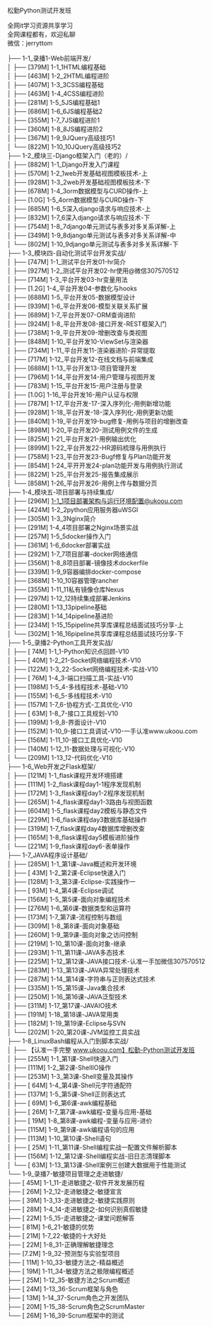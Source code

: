 松勤Python测试开发班

全网it学习资源共享学习<br>全网课程都有，欢迎私聊<br>微信：jerryttom<br>

├── 1-1_录播1-Web前端开发/<br> │ ├── [379M] 1-1_1HTML编程基础<br> │ ├── [463M] 1-2_2HTML编程进阶<br> │ ├── [407M] 1-3_3CSS编程基础<br> │ ├── [463M] 1-4_4CSS编程进阶<br> │ ├── [281M] 1-5_5JS编程基础1<br> │ ├── [686M] 1-6_6JS编程基础2<br> │ ├── [355M] 1-7_7JS编程进阶1<br> │ ├── [360M] 1-8_8JS编程进阶2<br> │ ├── [367M] 1-9_9JQuery高级技巧1<br> │ └── [822M] 1-10_10JQuery高级技巧2<br> ├── 1-2_模块三-Django框架入门（老的）/<br> │ ├── [882M] 1-1_Django开发入门课程<br> │ ├── [570M] 1-2_1web开发基础视图模板技术-上<br> │ ├── [928M] 1-3_2web开发基础视图模板技术-下<br> │ ├── [678M] 1-4_3orm数据模型与CURD操作-上<br> │ ├── [1.0G] 1-5_4orm数据模型与CURD操作-下<br> │ ├── [685M] 1-6_5深入django请求与响应技术-上<br> │ ├── [832M] 1-7_6深入django请求与响应技术-下<br> │ ├── [754M] 1-8_7django单元测试与表多对多关系详解-上<br> │ ├── [349M] 1-9_8django单元测试与表多对多关系详解-中<br> │ └── [802M] 1-10_9django单元测试与表多对多关系详解-下<br> ├── 1-3_模块四-自动化测试平台开发实战/<br> │ ├── [747M] 1-1_测试平台开发01-hr简介<br> │ ├── [927M] 1-2_测试平台开发02-hr使用@微信307570512<br> │ ├── [714M] 1-3_平台开发03-hr变量用法<br> │ ├── [1.2G] 1-4_平台开发04-参数化与hooks<br> │ ├── [688M] 1-5_平台开发05-数据模型设计<br> │ ├── [939M] 1-6_平台开发06-模型关联关系扩展<br> │ ├── [689M] 1-7_平台开发07-ORM查询进阶<br> │ ├── [924M] 1-8_平台开发08-接口开发-REST框架入门<br> │ ├── [738M] 1-9_平台开发09-增删改查与类视图<br> │ ├── [848M] 1-10_平台开发10-ViewSet与渲染器<br> │ ├── [734M] 1-11_平台开发11-渲染器进阶-异常提取<br> │ ├── [717M] 1-12_平台开发12-在线文档与前端集成<br> │ ├── [688M] 1-13_平台开发13-项目管理开发<br> │ ├── [796M] 1-14_平台开发14-用户管理与视图开发<br> │ ├── [783M] 1-15_平台开发15-用户注册与登录<br> │ ├── [1.0G] 1-16_平台开发16-用户认证与权限<br> │ ├── [787M] 1-17_平台开发-17-深入序列化-用例新增功能<br> │ ├── [928M] 1-18_平台开发-18-深入序列化-用例更新功能<br> │ ├── [840M] 1-19_平台开发19-bug修复-用例与项目的增删改查<br> │ ├── [898M] 1-20_平台开发20-测试用例文件的生成<br> │ ├── [825M] 1-21_平台开发21-用例输出优化<br> │ ├── [899M] 1-22_平台开发22-HR源码梳理与用例执行<br> │ ├── [758M] 1-23_平台开发23-Bugf修复与Plan功能开发<br> │ ├── [854M] 1-24_平开开发24-plan功能开发与用例执行测试<br> │ ├── [822M] 1-25_平台开发25-报告集成展示<br> │ └── [858M] 1-26_平台开发26-用例上传与数据分页<br> ├── 1-4_模块五-项目部署与持续集成/<br> │ ├── [296M] 1-1_1项目部署架构与运行环境配置@ukoou.com<br> │ ├── [424M] 1-2_2python应用服务器uWSGI<br> │ ├── [305M] 1-3_3Nginx简介<br> │ ├── [291M] 1-4_4项目部署之Nginx场景实战<br> │ ├── [257M] 1-5_5docker操作入门<br> │ ├── [361M] 1-6_6docker部署实战<br> │ ├── [292M] 1-7_7项目部署-docker网络通信<br> │ ├── [356M] 1-8_8项目部署-镜像技术dockerfile<br> │ ├── [339M] 1-9_9容器编排docker-compose<br> │ ├── [368M] 1-10_10容器管理rancher<br> │ ├── [355M] 1-11_11私有镜像仓库Nexus<br> │ ├── [297M] 1-12_12持续集成部署Jenkins<br> │ ├── [280M] 1-13_13pipeline基础<br> │ ├── [283M] 1-14_14pipeline基进阶<br> │ ├── [234M] 1-15_15pipeline共享库课程总结面试技巧分享-上<br> │ └── [302M] 1-16_16pipeline共享库课程总结面试技巧分享-下<br> ├── 1-5_录播2-Python工具开发实战/<br> │ ├── [ 74M] 1-1_1-Python知识点回顾-V10<br> │ ├── [ 40M] 1-2_21-Socket网络编程技术-V10<br> │ ├── [122M] 1-3_22-Socket网络编程技术-实战-V10<br> │ ├── [ 76M] 1-4_3-端口扫描工具-实战-V10<br> │ ├── [198M] 1-5_4-多线程技术-基础-V10<br> │ ├── [155M] 1-6_5-多线程技术-V10<br> │ ├── [157M] 1-7_6-协程方式-工具优化-V10<br> │ ├── [ 63M] 1-8_7-接口工具规划-V10<br> │ ├── [199M] 1-9_8-界面设计-V10<br> │ ├── [152M] 1-10_9-接口工具调试-V10-一手认准www.ukoou.com<br> │ ├── [156M] 1-11_10-接口工具优化-V10<br> │ ├── [140M] 1-12_11-数据处理与可视化-V10<br> │ └── [209M] 1-13_12-代码优化-V10<br> ├── 1-6_Web开发之Flask框架/<br> │ ├── [121M] 1-1_flask课程开发环境搭建<br> │ ├── [111M] 1-2_flask课程day1-1程序发现机制<br> │ ├── [172M] 1-3_flask课程day1-2程序发现机制<br> │ ├── [265M] 1-4_flask课程day1-3路由与视图函数<br> │ ├── [604M] 1-5_flask课程day2模板与静态文件<br> │ ├── [229M] 1-6_flask课程day3数据库基础操作<br> │ ├── [319M] 1-7_flask课程day4数据库增删改查<br> │ ├── [165M] 1-8_flask课程day5模板进阶操作<br> │ └── [221M] 1-9_flask课程day6-表单操作<br> ├── 1-7_JAVA程序设计基础/<br> │ ├── [285M] 1-1_第1课-Java概述和开发环境<br> │ ├── [ 43M] 1-2_第2课-Eclipse快速入门<br> │ ├── [128M] 1-3_第3课-Eclipse-实践操作一<br> │ ├── [ 93M] 1-4_第4课-Eclipse调试<br> │ ├── [156M] 1-5_第5课-面向对象编程技术<br> │ ├── [276M] 1-6_第6课-数据类型和运算符<br> │ ├── [173M] 1-7_第7课-流程控制与数组<br> │ ├── [309M] 1-8_第8课-面向对象基础<br> │ ├── [260M] 1-9_第9课-面向对象之访问控制<br> │ ├── [219M] 1-10_第10课-面向对象-继承<br> │ ├── [293M] 1-11_第11课-JAVA多态技术<br> │ ├── [225M] 1-12_第12课-JAVA接口技术-认准一手加微信307570512<br> │ ├── [283M] 1-13_第13课-JAVA异常处理技术<br> │ ├── [287M] 1-14_第14课-字符串与正则表达式技术<br> │ ├── [335M] 1-15_第15课-Java集合技术<br> │ ├── [250M] 1-16_第16课-JAVA泛型技术<br> │ ├── [311M] 1-17_第17课-JAVAIO技术<br> │ ├── [191M] 1-18_第18课-JAVA常用类<br> │ ├── [182M] 1-19_第19课-Eclipse与SVN<br> │ └── [202M] 1-20_第20课-JVM监控工具实战<br> ├── 1-8_LinuxBash编程从入门到脚本实战/<br> │ ├── 【认准一手完整 www.ukoou.com】松勤-Python测试开发班<br> │ ├── [255M] 1-1_第1课-Shell快速入门<br> │ ├── [111M] 1-2_第2课-ShellIO操作<br> │ ├── [253M] 1-3_第3课-Shell变量及其操作<br> │ ├── [ 64M] 1-4_第4课-Shell元字符通配符<br> │ ├── [137M] 1-5_第5课-Shell正则表达式<br> │ ├── [ 69M] 1-6_第6课-awk编程基础<br> │ ├── [ 26M] 1-7_第7课-awk编程-变量与应用-基础<br> │ ├── [ 19M] 1-8_第8课-awk编程-变量与应用-进价<br> │ ├── [115M] 1-9_第9课-awk编程语句的应用<br> │ ├── [113M] 1-10_第10课-Shell语句<br> │ ├── [ 25M] 1-11_第11课-Shell编程实战一配置文件解析脚本<br> │ ├── [156M] 1-12_第12课-Shell编程实战-旧日志清理脚本<br> │ └── [ 63M] 1-13_第13课-Shell案例三创建大数据用于性能测试<br> └── 1-9_录播7-敏捷项目管理之走进敏捷/<br> ├── [ 45M] 1-1_11-走进敏捷之-软件开发发展历程<br> ├── [ 26M] 1-2_12-走进敏捷之-敏捷宣言<br> ├── [ 39M] 1-3_13-走进敏捷之-敏捷实践原则<br> ├── [ 28M] 1-4_14-走进敏捷之-如何识别真假敏捷<br> ├── [ 22M] 1-5_15-走进敏捷之-课堂问题解答<br> ├── [ 81M] 1-6_21-敏捷的优势<br> ├── [ 21M] 1-7_22-敏捷的十大好处<br> ├── [ 22M] 1-8_31-正确理解敏捷理念<br> ├── [7.2M] 1-9_32-预测型与实验型项目<br> ├── [ 11M] 1-10_33-敏捷方法之-精益概述<br> ├── [ 19M] 1-11_34-敏捷方法之极限编程概述<br> ├── [ 25M] 1-12_35-敏捷方法之Scrum概述<br> ├── [ 24M] 1-13_36-Scrum框架与角色<br> ├── [ 13M] 1-14_37-Scrum角色之开发团队<br> ├── [ 20M] 1-15_38-Scrum角色之ScrumMaster<br> └── [ 26M] 1-16_39-Scrum框架中的测试